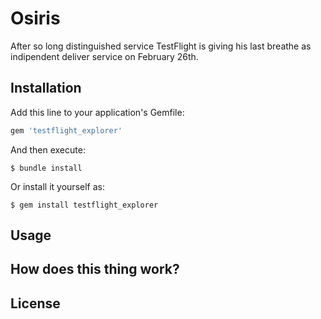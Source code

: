 # Osiris

After so long distinguished service TestFlight is giving his last breathe as indipendent deliver service on February 26th.


## Installation

Add this line to your application's Gemfile:

```ruby
gem 'testflight_explorer'
```

And then execute:

    $ bundle install

Or install it yourself as:

    $ gem install testflight_explorer

## Usage

## How does this thing work?

## License